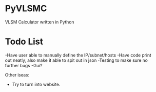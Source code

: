 # PyVLSMC
 VLSM Calculator written in Python
 
 
 # Todo List
 -Have user able to manually define the IP/subnet/hosts
 -Have code print out neatly, also make it able to spit out in json
 -Testing to make sure no further bugs
 -Gui?
 
 Other iseas:
 - Try to turn into website.
